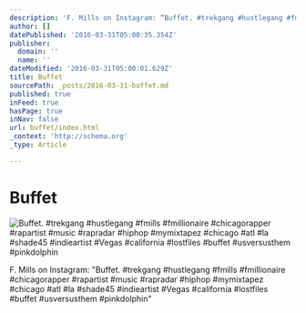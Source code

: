 ```yaml
---
description: 'F. Mills on Instagram: “Buffet. #trekgang #hustlegang #fmills #fmillionaire #chicagorapper #rapartist #music #rapradar #hiphop #mymixtapez #chicago #atl #la #sh'
author: []
datePublished: '2016-03-31T05:00:35.354Z'
publisher:
  domain: ''
  name: ''
dateModified: '2016-03-31T05:00:01.629Z'
title: Buffet
sourcePath: _posts/2016-03-31-buffet.md
published: true
inFeed: true
hasPage: true
inNav: false
url: buffet/index.html
_context: 'http://schema.org'
_type: Article

---
```

# Buffet
![Buffet. #trekgang #hustlegang #fmills #fmillionaire #chicagorapper #rapartist #music #rapradar #hiphop #mymixtapez #chicago #atl #la #shade45 #indieartist #Vegas #california #lostfiles #buffet #usversusthem #pinkdolphin](https://scontent.cdninstagram.com/t51.2885-15/s640x640/sh0.08/e35/12135196_1698542700406514_1819369923_n.jpg?ig_cache_key=MTIxNzc4OTgwMjg2MTg2ODUzMg%3D%3D.2)

F. Mills on Instagram: "Buffet. \#trekgang \#hustlegang \#fmills \#fmillionaire \#chicagorapper \#rapartist \#music \#rapradar \#hiphop \#mymixtapez \#chicago \#atl \#la \#shade45 \#indieartist \#Vegas \#california \#lostfiles \#buffet \#usversusthem \#pinkdolphin"
